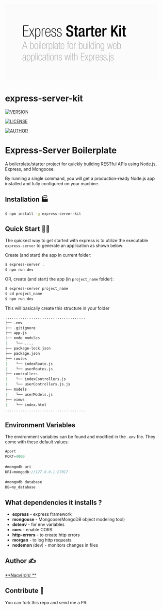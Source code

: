 ![boilerplate](/boilerplate.png)

# express-server-kit

[![VERSION](https://img.shields.io/badge/version-1.0.1-brightgreen)](https://www.npmjs.com/package/express-server-kit)

[![LICENSE](https://img.shields.io/badge/LICENSE-MIT-orange)](https://www.npmjs.com/package/express-server-kit)

[![AUTHOR](https://img.shields.io/badge/AUTHOR-NAQVI-yellow)](https://www.npmjs.com/package/express-server-kit)
# Express-Server Boilerplate

A boilerplate/starter project for quickly building RESTful APIs using Node.js, Express, and Mongoose.

By running a single command, you will get a production-ready Node.js app installed and fully configured on your machine.

## Installation 🏭

```bash
$ npm install -g express-server-kit
```

## Quick Start 🏃‍♂️

The quickest way to get started with express is to utilize the executable `express-server` to generate an application as shown below:

Create (and start) the app in current folder:

```bash
$ express-server .
$ npm run dev
```

OR, create (and start) the app (in `project_name` folder):

```bash
$ express-server project_name
$ cd project_name
$ npm run dev
```

This will basically create this structure in your folder

```bash
.....................................
├── .env
├── .gitignore
├── app.js
├── node_modules
|    └── ....
├── package-lock.json
├── package.json
├── routes
|    └── indexRoute.js
|    └── userRoutes.js
├── controllers
|    └── indexControllers.js
|    └── userControllers.js.js
├── models
|    └── userModels.js
├── views
|    └── index.html
.....................................
```

## Environment Variables

The environment variables can be found and modified in the  `.env`  file. They come with these default values:

```js
#port
PORT=4000

#mongodb uri
URI=mongodb://127.0.0.1:27017

#mongodb database
DB=my_database
``` 

## What dependencies it installs ?

- **express** - express framework
- **mongoose** - Mongoose(MongoDB object modeling tool) 
- **dotenv** - for env variables
- **cors** - enable CORS 
- **http-errors** - to create http errors
- **morgan** - to log http requests
- **nodemon** (dev) - monitors changes in files

## Author ✍️
[**Naqvi 🇩🇪  **](https://github.com/nrcool)

## Contribute 🤝

You can fork this repo and send me a PR.
